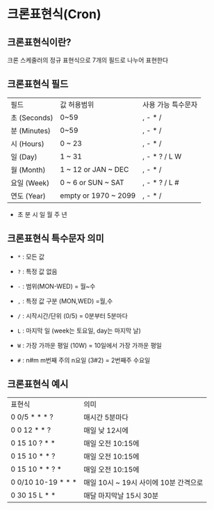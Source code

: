 # 크론표현식(Cron)

## 크론표현식이란?

크론 스케줄러의 정규 표현식으로 7개의 필드로 나누어 표현한다



## 크론표현식 필드

<table>
<tr>
	<td>필드</td>
	<td>값 허용범위</td>
	<td>사용 가능 특수문자</td>
</tr>
<tr>
	<td>초 (Seconds)</td>
	<td>0~59</td>
	<td>, - * /</td>
</tr>
<tr>
	<td>분 (Minutes)</td>
	<td>0~59</td>
	<td>, - * /</td>
</tr>
<tr>
	<td>시 (Hours)</td>
	<td>0 ~ 23</td>
	<td>, - * /</td>
</tr>
<tr>
	<td>일 (Day)</td>
	<td>1 ~ 31</td>
	<td>, - * ? / L W</td>
</tr>
<tr>
	<td>월 (Month)</td>
	<td>1 ~ 12 or JAN ~ DEC</td>
	<td>, - * /</td>
</tr>
<tr>
	<td>요일 (Week)</td>
	<td>0 ~ 6 or SUN ~ SAT</td>
	<td>, - * ? / L #</td>
</tr>
<tr>
	<td>연도 (Year)</td>
	<td>empty or 1970 ~ 2099</td>
	<td>, - * /</td>
</tr>
</table>

- 초 분 시 일 월 주 년

## 크론표현식 특수문자 의미

- `*`  : 모든 값
- `?`  : 특정 값 없음
- `-`  : 범위(MON-WED) = 월~수

- `,`  : 특정 값 구분 (MON,WED) =월,수
- `/`  : 시작시간/단위 (0/5) = 0분부터 5분마다
- `L`  : 마지막 일 (week는 토요일, day는 마지막 날)
- `W`  : 가장 가까운 평일 (10W) = 10일에서 가장 가까운 평일
- `#`  : n#m m번째 주의 n요일 (3#2) = 2번째주 수요일





## 크론표현식 예시

<table>
<tr>
	<td>표현식</td>
	<td>의미</td>
</tr>
<tr>
	<td>0 0/5 * * * ?</td>
	<td>매시간 5분마다</td>
</tr>
<tr>
	<td>0 0 12 * * ?</td>
	<td>매일 낮 12시에</td>
</tr>
<tr>
    <td>0 15 10 ? * *</td>
    <td>매일 오전 10:15에</td>
</tr>
<tr>
    <td>0 15 10 * * ?</td>
    <td>매일 오전 10:15에</td>
</tr>
<tr>
    <td>0 15 10 * * ? *</td>
    <td>매일 오전 10:15에</td>
</tr>
<tr>
    <td>0 0/10 10-19 * * *</td>
    <td>매일 10시 ~ 19시 사이에 10분 간격으로</td>
</tr>
<tr>
    <td>0 30 15 L * *</td>
    <td>매달 마지막날 15시 30분</td>
</tr>
</table>

